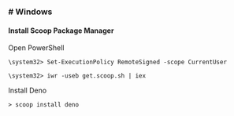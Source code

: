 ### # Windows

#### Install Scoop Package Manager
Open PowerShell
```
\system32> Set-ExecutionPolicy RemoteSigned -scope CurrentUser

\system32> iwr -useb get.scoop.sh | iex
```

Install Deno
```
> scoop install deno
```
